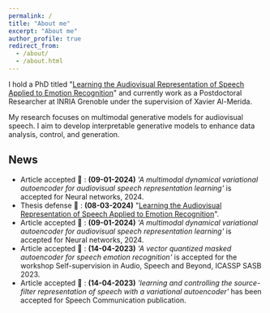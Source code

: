 ```yaml
---
permalink: /
title: "About me"
excerpt: "About me"
author_profile: true
redirect_from: 
  - /about/
  - /about.html
---
```


I hold a PhD titled "[Learning the Audiovisual Representation of Speech Applied to Emotion Recognition](https://theses.hal.science/tel-04617104v1)" and currently work as a Postdoctoral Researcher at INRIA Grenoble under the supervision of Xavier Al-Merida.

My research focuses on multimodal generative models for audiovisual speech. I aim to develop interpretable generative models to enhance data analysis, control, and generation.

## News 
- Article accepted &#127881; : **(09-01-2024)** _'A multimodal dynamical variational autoencoder for audiovisual speech representation learning'_ is accepted for Neural networks, 2024.
- Thesis defense &#127881; : **(08-03-2024)** "[Learning the Audiovisual Representation of Speech Applied to Emotion Recognition](https://theses.hal.science/tel-04617104v1)".
- Article accepted &#127881; : **(09-01-2024)** _'A multimodal dynamical variational autoencoder for audiovisual speech representation learning'_ is accepted for Neural networks, 2024.
- Article accepted &#127881; : **(14-04-2023)** _'A vector quantized masked autoencoder for speech emotion recognition'_ is accepted for the workshop Self-supervision in Audio, Speech and Beyond, ICASSP SASB 2023.
- Article accepted &#127881; : **(14-04-2023)** _'learning and controlling the source-filter representation of speech with a variational autoencoder'_ has been accepted for Speech Communication publication. 